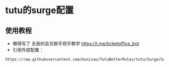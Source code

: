 # tutu的surge配置
## 使用教程

* 懒得写了 去我的会员群手把手教学 https://t.me/ticketoffice_bot
* 引用外部配置：
```
https://raw.githubusercontent.com/bunizao/TutuBetterRules/tutu/Surge/Surge.conf
```
